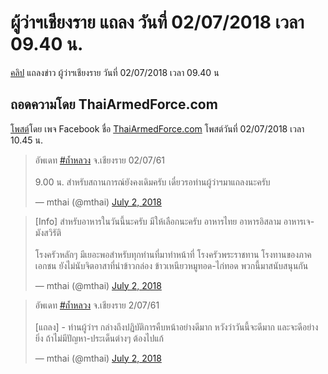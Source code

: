 ---
---

# ผู้ว่าฯเชียงราย แถลง วันที่ 02/07/2018 เวลา 09.40 น.

[คลิป](https://www.facebook.com/NokgrajokNews/videos/1902622759794211/) แถลงข่าว ผู้ว่าฯเชียงราย วันที่ 02/07/2018 เวลา 09.40 น

## ถอดความโดย ThaiArmedForce.com

[โพสต์](https://www.facebook.com/thaiarmedforce/posts/10156643841474612)โดย เพจ Facebook ชื่อ [ThaiArmedForce.com](https://www.facebook.com/thaiarmedforce/) โพสต์วันที่ 02/07/2018 เวลา 10.45 น.

<blockquote class="twitter-tweet" data-lang="en"><p lang="th" dir="ltr">อัพเดท <a href="https://twitter.com/hashtag/%E0%B8%96%E0%B9%89%E0%B8%B3%E0%B8%AB%E0%B8%A5%E0%B8%A7%E0%B8%87?src=hash&amp;ref_src=twsrc%5Etfw">#ถ้ำหลวง</a> จ.เชียงราย 02/07/61<br><br>9.00 น. สำหรับสถานการณ์ยังคงเดิมครับ เดี๋ยวรอท่านผู้ว่าฯมาแถลงนะครับ</p>&mdash; mthai (@mthai) <a href="https://twitter.com/mthai/status/1013604150095966208?ref_src=twsrc%5Etfw">July 2, 2018</a></blockquote>
<script async src="https://platform.twitter.com/widgets.js" charset="utf-8"></script>

<blockquote class="twitter-tweet" data-lang="en"><p lang="th" dir="ltr">[Info] สำหรับอาหารในวันนี้นะครับ มีให้เลือกนะครับ อาหารไทย อาหารอิสลาม อาหารเจ-มังสวิรัติ <br><br>โรงครัวหลักๆ มีเยอะพอสำหรับทุกท่านที่มาทำหน้าที่ โรงครัวพระราชทาน โรงทานของภาคเอกชน ยังไม่นับจิตอาสาที่นำข้าวกล่อง ข้าวเหนียวหมูทอด-ไก่ทอด พวกนี้มาสนับสนุนกัน</p>&mdash; mthai (@mthai) <a href="https://twitter.com/mthai/status/1013609962293981187?ref_src=twsrc%5Etfw">July 2, 2018</a></blockquote>
<script async src="https://platform.twitter.com/widgets.js" charset="utf-8"></script>

<blockquote class="twitter-tweet" data-lang="en"><p lang="th" dir="ltr">อัพเดท <a href="https://twitter.com/hashtag/%E0%B8%96%E0%B9%89%E0%B8%B3%E0%B8%AB%E0%B8%A5%E0%B8%A7%E0%B8%87?src=hash&amp;ref_src=twsrc%5Etfw">#ถ้ำหลวง</a> จ.เชียงราย 2/07/61<br><br>[แถลง] - ท่านผู้ว่าฯ กล่างถึงปฏิบัติการคืบหน้าอย่างดีมาก หวังว่าวันนี้จะดีมาก และจะดีอย่างยิ่ง ถ้าไม่มีปัญหา-ประเด็นต่างๆ ต้องไปแก้</p>&mdash; mthai (@mthai) <a href="https://twitter.com/mthai/status/1013614590758809600?ref_src=twsrc%5Etfw">July 2, 2018</a></blockquote>
<script async src="https://platform.twitter.com/widgets.js" charset="utf-8"></script>
